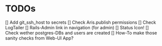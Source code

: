 # TODOs
[] Add git_ssh_host to secrets
[] Check Aris.publish permissions
[] Check LogTailer
[] Rails-Admin link in navigation (for admin)
[] Status Icon!
  [] Check wether postgres-DBs and users are created
  [] How-To make those sanity checks from Web-UI App?
